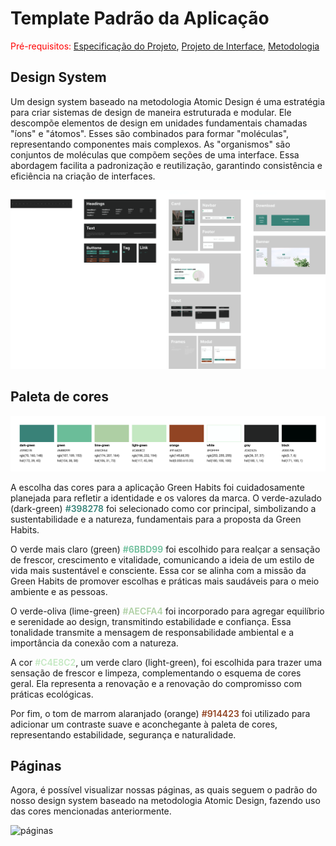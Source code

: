 # Template Padrão da Aplicação

<span style="color:red">Pré-requisitos: <a href="2-Especificação do Projeto.md"> Especificação do Projeto</a></span>, <a href="3-Projeto de Interface.md"> Projeto de Interface</a>, <a href="4-Metodologia.md"> Metodologia</a>

## Design System

Um design system baseado na metodologia Atomic Design é uma estratégia para criar sistemas de design de maneira estruturada e modular. Ele descompõe elementos de design em unidades fundamentais chamadas "íons" e "átomos". Esses são combinados para formar "moléculas", representando componentes mais complexos. As "organismos" são conjuntos de moléculas que compõem seções de uma interface. Essa abordagem facilita a padronização e reutilização, garantindo consistência e eficiência na criação de interfaces.

![padrões de design](img/design-system/design-system.png)

## Paleta de cores

![cores](img/design-system/cores.png)
  
A escolha das cores para a aplicação Green Habits foi cuidadosamente planejada para refletir a identidade e os valores da marca. O verde-azulado (dark-green) <span style="color:#398278; font-weight: 600">#398278</span> foi selecionado como cor principal, simbolizando a sustentabilidade e a natureza, fundamentais para a proposta da Green Habits. 

O verde mais claro (green) <span style="color:#6BBD99; font-weight: 600">#6BBD99</span> foi escolhido para realçar a sensação de frescor, crescimento e vitalidade, comunicando a ideia de um estilo de vida mais sustentável e consciente. Essa cor se alinha com a missão da Green Habits de promover escolhas e práticas mais saudáveis para o meio ambiente e as pessoas.

O verde-oliva (lime-green) <span style="color:#AECFA4; font-weight: 600">#AECFA4</span> foi incorporado para agregar equilíbrio e serenidade ao design, transmitindo estabilidade e confiança. Essa tonalidade transmite a mensagem de responsabilidade ambiental e a importância da conexão com a natureza.

A cor <span style="color:#C4E8C2; font-weight: 600">#C4E8C2</span>, um verde claro (light-green), foi escolhida para trazer uma sensação de frescor e limpeza, complementando o esquema de cores geral. Ela representa a renovação e a renovação do compromisso com práticas ecológicas.

Por fim, o tom de marrom alaranjado (orange) <span style="color:#914423; font-weight: 600"> #914423</span>  foi utilizado para adicionar um contraste suave e aconchegante à paleta de cores, representando estabilidade, segurança e naturalidade.

## Páginas

Agora, é possível visualizar nossas páginas, as quais seguem o padrão do nosso design system baseado na metodologia Atomic Design, fazendo uso das cores mencionadas anteriormente.

![páginas](img/design-system/pages.png)
